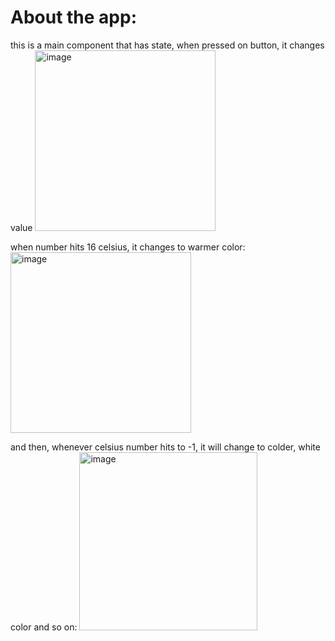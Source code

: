 # About the app:
this is a main component that has state, when pressed on button, it changes value
<img width="289" alt="image" src="https://github.com/lukajincharadze/React-Temperature-Control/assets/116554878/27fb69e0-314c-4f79-97c8-9202018555cc">

when number hits 16 celsius, it changes to warmer color:
<img width="289" alt="image" src="https://github.com/lukajincharadze/React-Temperature-Control/assets/116554878/a036440f-93af-4eab-83c7-3b7c30b11bdf">

and then, whenever celsius number hits to -1, it will change to colder, white color and so on:
<img width="285" alt="image" src="https://github.com/lukajincharadze/React-Temperature-Control/assets/116554878/8373eb81-5ed8-4b02-a5c1-2ee1a63f4fcc">

